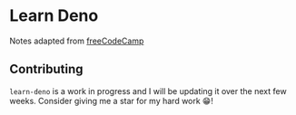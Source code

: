 # Learn Deno
Notes adapted from [freeCodeCamp](https://www.youtube.com/watch?v=TQUy8ENesGY&t=80s)

## Contributing
`learn-deno` is a work in progress and I will be updating it over the next few weeks. Consider giving me a star for my hard work 😁!